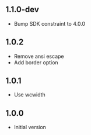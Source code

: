 ## 1.1.0-dev
- Bump SDK constraint to 4.0.0

## 1.0.2
- Remove ansi escape
- Add border option

## 1.0.1
- Use wcwidth

## 1.0.0
- Initial version
